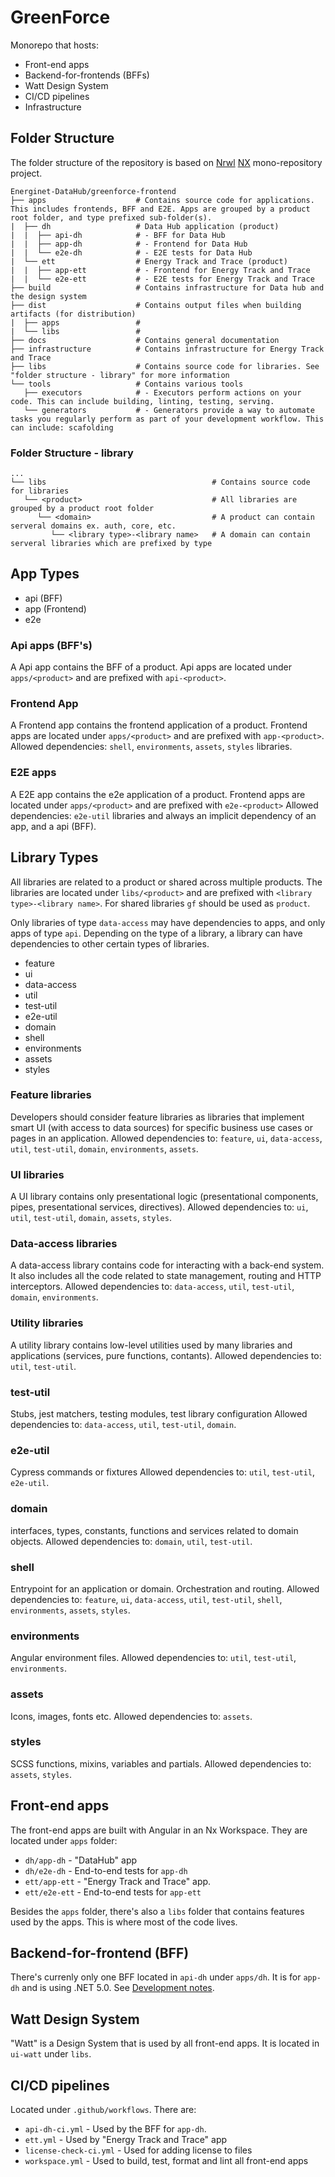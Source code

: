 # GreenForce

Monorepo that hosts:

- Front-end apps
- Backend-for-frontends (BFFs)
- Watt Design System
- CI/CD pipelines
- Infrastructure

## Folder Structure

The folder structure of the repository is based on [Nrwl](https://nrwl.io/) [NX](https://nx.dev/angular) mono-repository project.

```|
Energinet-DataHub/greenforce-frontend
├── apps                    # Contains source code for applications. This includes frontends, BFF and E2E. Apps are grouped by a product root folder, and type prefixed sub-folder(s).
|  ├── dh                   # Data Hub application (product)
|  |  ├── api-dh            # - BFF for Data Hub
|  |  ├── app-dh            # - Frontend for Data Hub
|  |  └── e2e-dh            # - E2E tests for Data Hub
|  └── ett                  # Energy Track and Trace (product)
|  |  ├── app-ett           # - Frontend for Energy Track and Trace
|  |  └── e2e-ett           # - E2E tests for Energy Track and Trace
├── build                   # Contains infrastructure for Data hub and the design system
├── dist                    # Contains output files when building artifacts (for distribution)
|  ├── apps                 #
|  └── libs                 #
├── docs                    # Contains general documentation
├── infrastructure          # Contains infrastructure for Energy Track and Trace
├── libs                    # Contains source code for libraries. See "folder structure - library" for more information
└── tools                   # Contains various tools
   ├── executors            # - Executors perform actions on your code. This can include building, linting, testing, serving.
   └── generators           # - Generators provide a way to automate tasks you regularly perform as part of your development workflow. This can include: scafolding
```

### Folder Structure - library

```|
...
└── libs                                     # Contains source code for libraries
   └── <product>                             # All libraries are grouped by a product root folder
      └── <domain>                           # A product can contain serveral domains ex. auth, core, etc.
         └── <library type>-<library name>   # A domain can contain serveral libraries which are prefixed by type
```

## App Types

- api (BFF)
- app (Frontend)
- e2e

### Api apps (BFF's)

A Api app contains the BFF of a product. Api apps are located under `apps/<product>` and are prefixed with `api-<product>`.

### Frontend App

A Frontend app contains the frontend application of a product. Frontend apps are located under `apps/<product>` and are prefixed with `app-<product>`.
Allowed dependencies: `shell`, `environments`, `assets`, `styles` libraries.

### E2E apps

A E2E app contains the e2e application of a product. Frontend apps are located under `apps/<product>` and are prefixed with `e2e-<product>`
Allowed dependencies: `e2e-util` libraries and always an implicit dependency of an app, and a api (BFF).

## Library Types

All libraries are related to a product or shared across multiple products. The libraries are located under `libs/<product>` and are prefixed with `<library type>-<library name>`.
For shared libraries `gf` should be used as `product`.

Only libraries of type `data-access` may have dependencies to apps, and only apps of type `api`. Depending on the type of a library, a library can have dependencies to other certain types of libraries.

- feature
- ui
- data-access
- util
- test-util
- e2e-util
- domain
- shell
- environments
- assets
- styles

### Feature libraries

Developers should consider feature libraries as libraries that implement smart UI (with access to data sources) for specific business use cases or pages in an application.
Allowed dependencies to: `feature`, `ui`, `data-access`, `util`, `test-util`, `domain`, `environments`, `assets`.

### UI libraries

A UI library contains only presentational logic (presentational components, pipes, presentational services, directives).
Allowed dependencies to: `ui`, `util`, `test-util`, `domain`, `assets`, `styles`.

### Data-access libraries

A data-access library contains code for interacting with a back-end system. It also includes all the code related to state management, routing and HTTP interceptors.
Allowed dependencies to: `data-access`, `util`, `test-util`, `domain`, `environments`.

### Utility libraries

A utility library contains low-level utilities used by many libraries and applications (services, pure functions, contants).
Allowed dependencies to: `util`, `test-util`.

### test-util

Stubs, jest matchers, testing modules, test library configuration
Allowed dependencies to: `data-access`, `util`, `test-util`, `domain`.

### e2e-util

Cypress commands or fixtures
Allowed dependencies to: `util`, `test-util`, `e2e-util`.

### domain

interfaces, types, constants, functions and services related to domain objects.
Allowed dependencies to: `domain`, `util`, `test-util`.

### shell

Entrypoint for an application or domain. Orchestration and routing.
Allowed dependencies to: `feature`, `ui`, `data-access`, `util`, `test-util`, `shell`, `environments`, `assets`, `styles`.

### environments

Angular environment files.
Allowed dependencies to: `util`, `test-util`, `environments`.

### assets

Icons, images, fonts etc.
Allowed dependencies to: `assets`.

### styles

SCSS functions, mixins, variables and partials.
Allowed dependencies to: `assets`, `styles`.

## Front-end apps

The front-end apps are built with Angular in an Nx Workspace. They are located under `apps` folder:

- `dh/app-dh` - "DataHub" app
- `dh/e2e-dh` - End-to-end tests for `app-dh`
- `ett/app-ett` - "Energy Track and Trace" app.
- `ett/e2e-ett` - End-to-end tests for `app-ett`

Besides the `apps` folder, there's also a `libs` folder that contains features used by the apps. This is where most of the code lives.

## Backend-for-frontend (BFF)

There's currenly only one BFF located in `api-dh` under `apps/dh`. It is for `app-dh` and is using .NET 5.0. See [Development notes](./apps/dh/api-dh/documents/development.md).

## Watt Design System

"Watt" is a Design System that is used by all front-end apps. It is located in `ui-watt` under `libs`.

## CI/CD pipelines

Located under `.github/workflows`. There are:

- `api-dh-ci.yml` - Used by the BFF for `app-dh`.
- `ett.yml` - Used by "Energy Track and Trace" app
- `license-check-ci.yml` - Used for adding license to files
- `workspace.yml` - Used to build, test, format and lint all front-end apps
